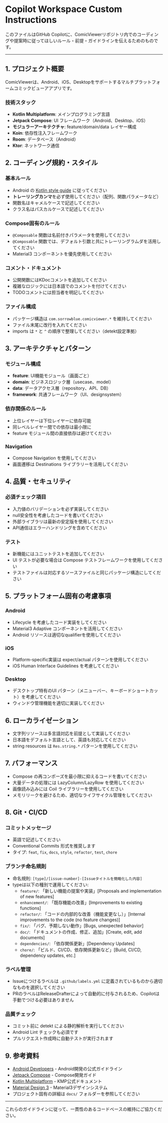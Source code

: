 # Copilot Workspace Custom Instructions

このファイルはGitHub Copilotに、ComicViewerリポジトリ内でのコーディングや提案時に従ってほしいルール・前提・ガイドラインを伝えるためのものです。

---

## 1. プロジェクト概要

ComicViewerは、Android、iOS、Desktopをサポートするマルチプラットフォームコミックビューアアプリです。

### 技術スタック
- **Kotlin Multiplatform**: メインプログラミング言語
- **Jetpack Compose**: UI フレームワーク（Android、Desktop、iOS）
- **モジュラーアーキテクチャ**: feature/domain/data レイヤー構成
- **Koin**: 依存性注入フレームワーク
- **Room**: データベース（Android）
- **Ktor**: ネットワーク通信

## 2. コーディング規約・スタイル

### 基本ルール
- Android の [Kotlin style guide](https://developer.android.com/kotlin/style-guide) に従ってください
- **トレーリングカンマ**を必ず使用してください（配列、関数パラメータなど）
- 関数名はキャメルケースで記述してください
- クラス名はパスカルケースで記述してください

### Compose固有のルール
- `@Composable` 関数は名前付きパラメータを使用してください
- `@Composable` 関数では、デフォルト引数と共にトレーリングラムダを活用してください
- Material3 コンポーネントを優先使用してください

### コメント・ドキュメント
- 公開関数にはKDocコメントを追加してください
- 複雑なロジックには日本語でのコメントを付けてください
- TODOコメントには担当者を明記してください

### ファイル構成
- パッケージ構造は `com.sorrowblue.comicviewer.*` を維持してください
- ファイル末尾に改行を入れてください
- imports は `*` と `^` の順序で整理してください（detekt設定準拠）

## 3. アーキテクチャとパターン

### モジュール構成
- **feature**: UI機能モジュール（画面ごと）
- **domain**: ビジネスロジック層（usecase、model）
- **data**: データアクセス層（repository、API、DB）
- **framework**: 共通フレームワーク（UI、designsystem）

### 依存関係のルール
- 上位レイヤーは下位レイヤーに依存可能
- 同レベルレイヤー間での依存は最小限に
- feature モジュール間の直接依存は避けてください

### Navigation
- Compose Navigation を使用してください
- 画面遷移は Destinations ライブラリーを活用してください

## 4. 品質・セキュリティ

### 必須チェック項目
- 入力値のバリデーションを必ず実装してください
- null安全性を考慮したコードを書いてください
- 外部ライブラリは最新の安定版を使用してください
- API通信はエラーハンドリングを含めてください

### テスト
- 新機能にはユニットテストを追加してください
- UI テストが必要な場合は Compose テストフレームワークを使用してください
- テストファイルは対応するソースファイルと同じパッケージ構造にしてください

## 5. プラットフォーム固有の考慮事項

### Android
- Lifecycle を考慮したコード実装をしてください
- Material3 Adaptive コンポーネントを活用してください
- Android リソースは適切なqualifierを使用してください

### iOS
- Platform-specific実装は expect/actual パターンを使用してください
- iOS Human Interface Guidelines を考慮してください

### Desktop
- デスクトップ特有のUI パターン（メニューバー、キーボードショートカット）を考慮してください
- ウィンドウ管理機能を適切に実装してください

## 6. ローカライゼーション

- 文字列リソースは多言語対応を前提として実装してください
- 日本語をデフォルト言語として、英語も対応してください
- string resources は `Res.string.*` パターンを使用してください

## 7. パフォーマンス

- Compose の再コンポーズを最小限に抑えるコードを書いてください
- 大量データの処理には LazyColumn/LazyRow を使用してください
- 画像読み込みには Coil ライブラリーを使用してください
- メモリリークを避けるため、適切なライフサイクル管理をしてください

## 8. Git・CI/CD

### コミットメッセージ
- 英語で記述してください
- Conventional Commits 形式を推奨します
- タイプ: `feat`, `fix`, `docs`, `style`, `refactor`, `test`, `chore`

### ブランチ命名規則
- 命名規則: `[type]/[issue-number]-[Issueタイトルを簡略化した内容]`
- typeは以下の種別で運用してください:
  - `feature/`: 「新しい機能の提案や実装」[Proposals and implementation of new features]
  - `enhancement/`: 「既存機能の改善」[Improvements to existing functions]
  - `refactor/`: 「コードの内部的な改善（機能変更なし）」[Internal improvements to the code (no feature changes)]
  - `fix/`: 「バグ、予期しない動作」[Bugs, unexpected behavior]
  - `doc/`: 「ドキュメントの作成、修正、追加」[Create, edit, add documents]
  - `dependencies/`: 「依存関係更新」[Dependency Updates]
  - `chore/`: 「ビルド、CI/CD、依存関係更新など」[Build, CI/CD, dependency updates, etc.]

### ラベル管理
- Issueにつけるラベルは `.github/labels.yml` に定義されているものから適切なものを選択してください
- PRのラベルはReleaseDrafterによって自動的に付与されるため、Copilotは手動でつける必要はありません

### 品質チェック
- コミット前に detekt による静的解析を実行してください
- Android Lint チェックも必須です
- プルリクエスト作成時に自動テストが実行されます

## 9. 参考資料

- [Android Developers](https://developer.android.com/) - Android開発の公式ガイドライン
- [Jetpack Compose](https://developer.android.com/jetpack/compose) - Compose開発ガイド
- [Kotlin Multiplatform](https://kotlinlang.org/lp/multiplatform/) - KMP公式ドキュメント
- [Material Design 3](https://m3.material.io/) - Material3デザインシステム
- プロジェクト固有の詳細は `docs/` フォルダーを参照してください

---

これらのガイドラインに従って、一貫性のあるコードベースの維持にご協力ください。